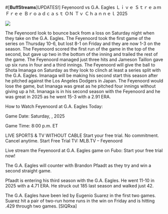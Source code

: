 #[𝐁𝐮𝐟𝐟𝐒𝐭𝐫𝐞𝐚𝐦𝐬]UPDATES!] Feyenoord vs G.A. Eagles Ｌｉｖｅ Ｓｔｒｅａｍ Ｆｒｅｅ Ｂｒｏａｄｃａｓｔ ＯＮ Ｔｖ Ｃｈａｎｎｅｌ  2025  
  
  
[![](https://i.imgur.com/qSNzIqt.png)](https://movie.rssnews.media/JZLGfOw.php)  
  
The Feyenoord look to bounce back from a loss on Saturday night when they take on the G.A. Eagles. The Feyenoord took the first game of the series on Thursday 10-6, but lost 8-1 on Friday and they are now 1-3 on the season. The Feyenoord scored the first run of the game in the top of the second, but gave up two in the bottom of the inning and trailed the rest of the game. The Feyenoord managed just three hits and Jameson Taillon gave up six runs in four and a third innings. The Feyenoord will give the ball to Shota Imanaga on Saturday as they look to clinch at least a series split with the G.A. Eagles. Imanaga will be making his second start this season after he pitched against the Los Angeles Dodgers in Japan. The Feyenoord would lose the game, but Imanaga was great as he pitched four innings without giving up a hit. Imanaga is in his second season with the Feyenoord and he was great in 2025 as he went 15-3 with a 2.91 ERA.

How to Watch Feyenoord at G.A. Eagles Today:

Game Date: Saturday, , 2025

Game Time: 8:00 p.m. ET

LIVE SPORTS & TV WITHOUT CABLE
Start your free trial. No commitment. Cancel anytime.
Start Free Trial
TV: MLB.TV – Feyenoord

Live stream the Feyenoord at G.A. Eagles game on Fubo: Start your free trial now!

The G.A. Eagles will counter with Brandon Pfaadt as they try and win a second straight game.

Pfaadt is entering his third season with the G.A. Eagles. He went 11-10 in 2025 with a 4.71 ERA. He struck out 185 last season and walked just 42.

The G.A. Eagles have been led by Eugenio Suarez in the first two games. Suarez hit a pair of two-run home runs in the win on Friday and is hitting .429 through two games. [SIQRxa]